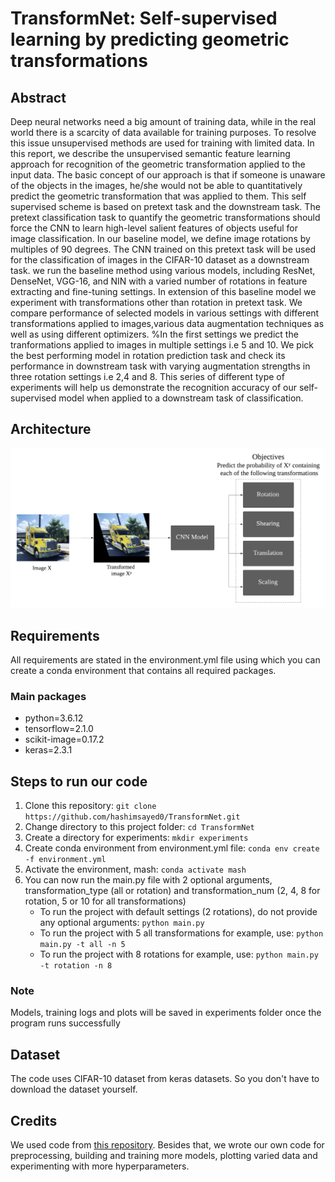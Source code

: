 # TransformNet: Self-supervised learning by predicting geometric transformations

## Abstract
Deep neural networks need a big amount of training data, while in the real world there is a scarcity of data available for training purposes. To resolve this issue unsupervised methods are used for training with limited data. In this report, we describe the unsupervised semantic feature learning approach for recognition of the geometric transformation applied to the input data. The basic concept of our approach is that if someone is unaware of the objects in the images, he/she would not be able to quantitatively predict the geometric transformation that was applied to them. This self supervised  scheme is based on pretext task and the downstream task. The pretext classification task to quantify the geometric transformations should force the CNN to learn high-level salient features of objects useful for image classification. In our baseline model, we define image rotations by multiples of 90 degrees. The CNN trained on this pretext task will be used for the classification of images in the CIFAR-10 dataset as a downstream task. we run the baseline method using various models, including  ResNet, DenseNet, VGG-16, and NIN with a varied number of rotations in feature extracting and fine-tuning settings. In extension of this baseline model we experiment with transformations other than rotation in pretext task. We compare performance of selected models in various settings with different transformations applied to images,various data augmentation techniques as well as using different optimizers. %In the first settings we predict the tranformations applied to images in multiple settings i.e 5 and 10. We pick the best performing model in rotation prediction task and check its performance in downstream task with varying augmentation strengths in three rotation settings i.e 2,4 and 8.
This series of different type of experiments will help us demonstrate the recognition accuracy of our self-supervised model when applied to a downstream task of classification.

## Architecture
![architecture](https://github.com/hashimsayed0/TransformNet/blob/main/architecture.png)

## Requirements
All requirements are stated in the environment.yml file using which you can create a conda environment that contains all required packages.

### Main packages
* python=3.6.12
* tensorflow=2.1.0
* scikit-image=0.17.2
* keras=2.3.1

## Steps to run our code
1. Clone this repository: `git clone https://github.com/hashimsayed0/TransformNet.git`
2. Change directory to this project folder: `cd TransformNet`
3. Create a directory for experiments: `mkdir experiments`
4. Create conda environment from environment.yml file: `conda env create -f environment.yml`
5. Activate the environment, mash: `conda activate mash`
6. You can now run the main.py file with 2 optional arguments, transformation_type (all or rotation) and transformation_num (2, 4, 8 for rotation, 5 or 10 for all transformations)
   - To run the project with default settings (2 rotations), do not provide any optional arguments: `python main.py`
   - To run the project with 5 all transformations for example, use: `python main.py -t all -n 5`
   - To run the project with 8 rotations for example, use: `python main.py -t rotation -n 8`

### Note
Models, training logs and plots will be saved in experiments folder once the program runs successfully

## Dataset
The code uses CIFAR-10 dataset from keras datasets. So you don't have to download the dataset yourself.

## Credits
We used code from [this repository](https://github.com/WaretleR/SelfSupervision). Besides that, we wrote our own code for preprocessing, building and training more models, plotting varied data and experimenting with more hyperparameters.
